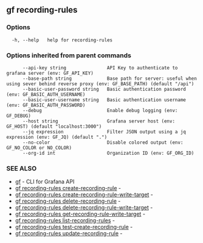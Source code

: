 ## gf recording-rules



### Options

```
  -h, --help   help for recording-rules
```

### Options inherited from parent commands

```
      --api-key string               API Key to authenticate to grafana server (env: GF_API_KEY)
      --base-path string             Base path for server: useful when using sever behind reverse proxy (env: GF_BASE_PATH) (default "/api")
      --basic-user-password string   Basic authentication password (env: GF_BASIC_AUTH_USERNAME)
      --basic-user-username string   Basic authentication username (env: GF_BASIC_AUTH_PASSWORD)
      --debug                        Enable debug logging (env: GF_DEBUG)
      --host string                  Grafana server host (env: GF_HOST) (default "localhost:3000")
      --jq expression                Filter JSON output using a jq expression (env: GF_JQ) (default ".")
      --no-color                     Disable colored output (env: GF_NO_COLOR or NO_COLOR)
      --org-id int                   Organization ID (env: GF_ORG_ID)
```

### SEE ALSO

* [gf](gf.md)	 - CLI for Grafana API
* [gf recording-rules create-recording-rule](gf_recording-rules_create-recording-rule.md)	 - 
* [gf recording-rules create-recording-rule-write-target](gf_recording-rules_create-recording-rule-write-target.md)	 - 
* [gf recording-rules delete-recording-rule](gf_recording-rules_delete-recording-rule.md)	 - 
* [gf recording-rules delete-recording-rule-write-target](gf_recording-rules_delete-recording-rule-write-target.md)	 - 
* [gf recording-rules get-recording-rule-write-target](gf_recording-rules_get-recording-rule-write-target.md)	 - 
* [gf recording-rules list-recording-rules](gf_recording-rules_list-recording-rules.md)	 - 
* [gf recording-rules test-create-recording-rule](gf_recording-rules_test-create-recording-rule.md)	 - 
* [gf recording-rules update-recording-rule](gf_recording-rules_update-recording-rule.md)	 - 

